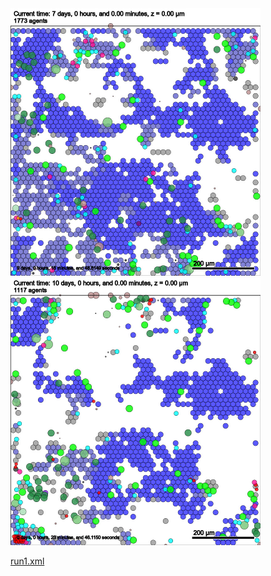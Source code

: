 <img src="run1/day7.jpg" width="400" height="428">

<img src="run1/day10.jpg" width="400" height="428">

[run1.xml](run1/run1.xml)


